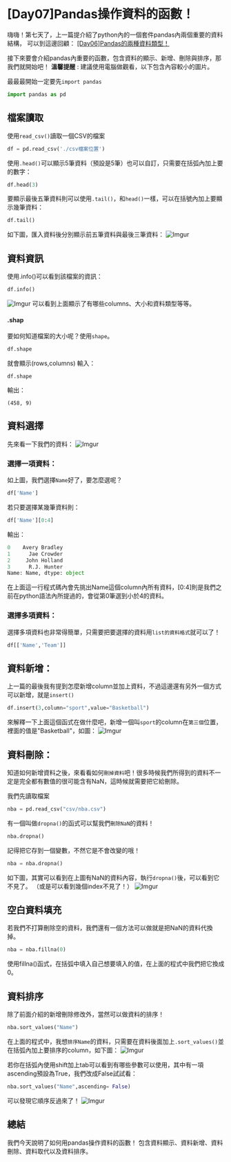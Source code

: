# [Day07]Pandas操作資料的函數！

嗨嗨！第七天了，上一篇提介紹了python內的一個套件pandas內兩個重要的資料結構，
可以到這邊回顧：
[[Day06]Pandas的兩種資料類型！](https://ithelp.ithome.com.tw/articles/10193394)

接下來要會介紹pandas內重要的函數，包含資料的顯示、新增、刪除與排序，那我們就開始吧！
**溫馨提醒** : 建議使用電腦做觀看，以下包含內容較小的圖片。


最最最開始一定要先`import pandas`
```python
import pandas as pd
```

## 檔案讀取
使用`read_csv()`讀取一個CSV的檔案
```python
df = pd.read_csv('./csv檔案位置')
```
使用`.head()`可以顯示5筆資料（預設是5筆）也可以自訂，只需要在括弧內加上要的數字：
```python
df.head(3)
```
要顯示最後五筆資料則可以使用`.tail()`，和`head()`一樣，可以在括號內加上要顯示幾筆資料：
```python
df.tail()
```

如下圖，匯入資料後分別顯示前五筆資料與最後三筆資料：
![Imgur](https://i.imgur.com/eOf70BA.png)

## 資料資訊
使用.info()可以看到該檔案的資訊：
```python
df.info()
```

![Imgur](https://i.imgur.com/9vJ0RPb.png)
可以看到上面顯示了有哪些columns、大小和資料類型等等。

#### .shap
要如何知道檔案的大小呢？使用`shape`。
```python
df.shape
```
就會顯示(rows,columns)
輸入：
```
df.shape
```
輸出：
```
(458, 9)
```

## 資料選擇
先來看一下我們的資料：
![Imgur](https://i.imgur.com/pGLhlBA.png)

### 選擇一項資料：
如上圖，我們選擇`Name`好了，要怎麼選呢？
```python
df['Name']
```

若只要選擇某幾筆資料則：
```python
df['Name'][0:4]
```
輸出：
```python
0    Avery Bradley
1      Jae Crowder
2     John Holland
3      R.J. Hunter
Name: Name, dtype: object
```
在上面這一行程式碼內會先挑出Name這個column內所有資料，[0:4]則是我們之前在python語法內所提過的，會從第0筆選到小於4的資料。

### 選擇多項資料：
選擇多項資料也非常得簡單，只需要把要選擇的資料用`list的資料格式`就可以了！
```python
df[['Name','Team']]
```

## 資料新增：
上一篇的最後我有提到怎麼新增column並加上資料，不過這邊還有另外一個方式可以新增，就是`insert()`
```python
df.insert(3,column="sport",value="Basketball")
```
來解釋一下上面這個函式在做什麼吧，新增一個叫`sport`的column在`第三個`位置，裡面的值是"Basketball"，如圖：
![Imgur](https://i.imgur.com/0DRbj1P.png)

## 資料刪除：
知道如何新增資料之後，來看看如何`刪掉資料`吧！很多時候我們所得到的資料不一定是完全都有數值的很可能含有NaN，這時候就需要把它給刪除。

我們先讀取檔案
```python
nba = pd.read_csv("csv/nba.csv")
```
有一個叫做`dropna()`的函式可以幫我們`刪除NaN`的資料！
```python
nba.dropna()
```
記得把它存到一個變數，不然它是不會改變的哦！
```python
nba = nba.dropna()
```

如下圖，其實可以看到在上圖有NaN的資料內容，執行`dropna()`後，可以看到它不見了。
（或是可以看到幾個index不見了！）
![Imgur](https://i.imgur.com/fSbgchh.png)

## 空白資料填充
若我們不打算刪除空的資料，我們還有一個方法可以做就是把NaN的資料代換掉。
```python
nba = nba.fillna(0)
```
使用fillna()函式，在括弧中填入自己想要填入的值，在上面的程式中我們把它換成0。

## 資料排序
除了前面介紹的新增刪除修改外，當然可以做資料的排序！
```python
nba.sort_values("Name")
```
在上面的程式中，我想`排序Name`的資料，只需要在資料後面加上`.sort_values()`並在括弧內加上要排序的column，如下圖：
![Imgur](https://i.imgur.com/zZdvL4i.png)

若你在括弧內使用shift加上tab可以看到有哪些參數可以使用，其中有一項ascending預設為True，我們改成False試試看：
```python
nba.sort_values("Name",ascending= False)
```

可以發現它順序反過來了！
![Imgur](https://i.imgur.com/QyN6VCc.png)

## 總結
我們今天說明了如何用pandas操作資料的函數！
包含資料顯示、資料新增、資料刪除、資料取代以及資料排序。
